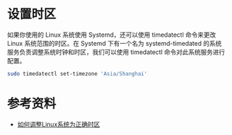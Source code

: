 # 设置时区

如果你使用的 Linux 系统使用 Systemd，还可以使用 timedatectl 命令来更改 Linux 系统范围的时区。在 Systemd 下有一个名为 systemd-timedated 的系统服务负责调整系统时钟和时区，我们可以使用 timedatectl 命令对此系统服务进行配置。

```sh
sudo timedatectl set-timezone 'Asia/Shanghai'
```

# 参考资料

- [如何调整Linux系统为正确时区](https://www.linuxprobe.com/linux-time.html)
